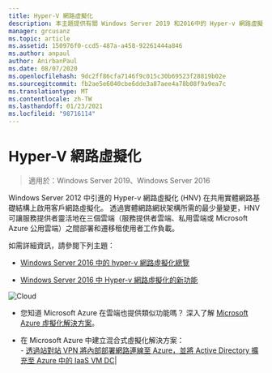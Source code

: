 ```yaml
---
title: Hyper-V 網路虛擬化
description: 本主題提供有關 Windows Server 2019 和2016中的 Hyper-v 網路虛擬化內容的連結。
manager: grcusanz
ms.topic: article
ms.assetid: 150976f0-ccd5-487a-a458-92261444a846
ms.author: anpaul
author: AnirbanPaul
ms.date: 08/07/2020
ms.openlocfilehash: 9dc2ff86cfa7146f9c015c30b69523f28819b02e
ms.sourcegitcommit: fb2ae5e6040cbe6dde3a87aee4a78b08f9a9ea7c
ms.translationtype: MT
ms.contentlocale: zh-TW
ms.lasthandoff: 01/23/2021
ms.locfileid: "98716114"
---
```

# <a name="hyper-v-network-virtualization"></a>Hyper-V 網路虛擬化

>適用於：Windows Server 2019、Windows Server 2016

Windows Server 2012 中引進的 Hyper-v 網路虛擬化 (HNV) 在共用實體網路基礎結構上啟用客戶網路虛擬化。 透過實體網路網狀架構所需的最少量變更，HNV 可讓服務提供者靈活地在三個雲端（服務提供者雲端、私用雲端或 Microsoft Azure 公用雲端）之間部署和遷移租使用者工作負載。

如需詳細資訊，請參閱下列主題：

- [Windows Server 2016 中的 hyper-v 網路虛擬化總覽](../../../sdn/technologies/hyper-v-network-virtualization/hyperv-network-virtualization-overview-windows-server.md)

- [Windows Server 2016 中 Hyper-v 網路虛擬化的新功能](../../../sdn/technologies/hyper-v-network-virtualization/whats-new-hyperv-network-virtualization-windows-server.md)

![Cloud](../../../media/Hyper-V-Network-Virtualization/All_Symbols_Cloud.png)
- 您知道 Microsoft Azure 在雲端也提供類似功能嗎？ 深入了解 [Microsoft Azure 虛擬化解決方案](https://aka.ms/f9bh7g)。<p>
- 在 Microsoft Azure 中建立混合式虛擬化解決方案：<br />- [透過站對站 VPN 將內部部署網路連線至 Azure，並將 Active Directory 擴充至 Azure 中的 IaaS VM DC](https://aka.ms/d1dinb)|
